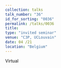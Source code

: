 ```yaml
---
collection: talks
talk_number: "36"
id_for_sorting: "0036"
permalink: /talks/0036
title:  
type: "invited seminar"
venue: "C3P, UCLouvain"
date: 04 /21
location: "Belgium"
---
```


Virtual

